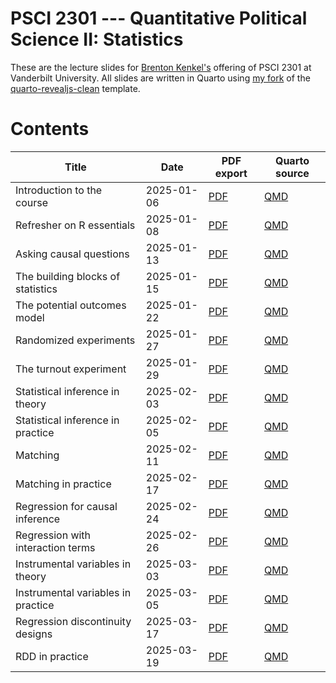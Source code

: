 # PSCI 2301 --- Quantitative Political Science II: Statistics

These are the lecture slides for [Brenton Kenkel's](https://bkenkel.com) offering of PSCI 2301 at Vanderbilt University.
All slides are written in Quarto using [my fork](https://github.com/brentonk/quarto-revealjs-bjk) of the [quarto-revealjs-clean](https://github.com/grantmcdermott/quarto-revealjs-clean) template.

# Contents

| Title                              | Date       | PDF export                                                              | Quarto source                                                           |
| ---------------------------------- | ---------- | ----------------------------------------------------------------------- | ----------------------------------------------------------------------- |
| Introduction to the course         | 2025-01-06 | [PDF](/01_01_course_intro/01_01_course_intro.pdf)                       | [QMD](/01_01_course_intro/01_01_course_intro.qmd)                       |
| Refresher on R essentials          | 2025-01-08 | [PDF](/01_02_r_refresher/01_02_r_refresher.pdf)                         | [QMD](/01_02_r_refresher/01_02_r_refresher.qmd)                         |
| Asking causal questions            | 2025-01-13 | [PDF](/02_01_asking_causal_questions/02_01_asking_causal_questions.pdf) | [QMD](/02_01_asking_causal_questions/02_01_asking_causal_questions.qmd) |
| The building blocks of statistics  | 2025-01-15 | [PDF](/02_02_stats_building_blocks/02_02_stats_building_blocks.pdf)     | [QMD](/02_02_stats_building_blocks/02_02_stats_building_blocks.qmd)     |
| The potential outcomes model       | 2025-01-22 | [PDF](/03_01_potential_outcomes/03_01_potential_outcomes.pdf)           | [QMD](/03_01_potential_outcomes/03_01_potential_outcomes.qmd)           |
| Randomized experiments             | 2025-01-27 | [PDF](/04_01_randomization/04_01_randomization.pdf)                     | [QMD](/04_01_randomization/04_01_randomization.qmd)                     |
| The turnout experiment             | 2025-01-29 | [PDF](/04_02_ggl2008/04_02_ggl2008.pdf)                                 | [QMD](/04_02_ggl2008/04_02_ggl2008.qmd)                                 |
| Statistical inference in theory    | 2025-02-03 | [PDF](/05_01_inference_theory/05_01_inference_theory.pdf)               | [QMD](/05_01_inference_theory/05_01_inference_theory.qmd)               |
| Statistical inference in practice  | 2025-02-05 | [PDF](/05_02_inference_practice/05_02_inference_practice.pdf)           | [QMD](/05_02_inference_practice/05_02_inference_practice.qmd)           |
| Matching                           | 2025-02-11 | [PDF](/06_01_matching/06_01_matching.pdf)                               | [QMD](/06_01_matching/06_01_matching.qmd)                               |
| Matching in practice               | 2025-02-17 | [PDF](/06_02_matching_practice/06_02_matching_practice.pdf)             | [QMD](/06_02_matching_practice/06_02_matching_practice.qmd)             |
| Regression for causal inference    | 2025-02-24 | [PDF](/07_01_regression_theory/07_01_regression_theory.pdf)             | [QMD](/07_01_regression_theory/07_01_regression_theory.qmd)             |
| Regression with interaction terms  | 2025-02-26 | [PDF](/07_02_regression_interactions/07_02_regression_interactions.pdf) | [QMD](/07_02_regression_interactions/07_02_regression_interactions.qmd) |
| Instrumental variables in theory   | 2025-03-03 | [PDF](/08_01_instruments_theory/08_01_instruments_theory.pdf)           | [QMD](/08_01_instruments_theory/08_01_instruments_theory.qmd)           |
| Instrumental variables in practice | 2025-03-05 | [PDF](/08_02_instruments_practice/08_02_instruments_practice.pdf)       | [QMD](/08_02_instruments_practice/08_02_instruments_practice.qmd)       |
| Regression discontinuity designs   | 2025-03-17 | [PDF](/09_01_rdd_theory/09_01_rdd_theory.pdf)                           | [QMD](/09_01_rdd_theory/09_01_rdd_theory.qmd)                           |
| RDD in practice                    | 2025-03-19 | [PDF](/09_02_rdd_practice/09_02_rdd_practice.pdf)                       | [QMD](/09_02_rdd_practice/09_02_rdd_practice.qmd)                       |

